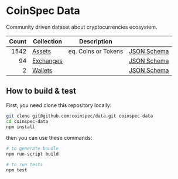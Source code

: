 # CoinSpec Data

Community driven dataset about cryptocurrencies ecosystem.

| Count | Collection | Description | |
| ---: | --- |  --- | --- |
| 1542 | [Assets](/assets) | eq. Coins or Tokens | [JSON Schema](https://github.com/coinspec/schema/blob/master/src/asset.yaml) |
| 94 | [Exchanges](/exchanges) |  | [JSON Schema](https://github.com/coinspec/schema/blob/master/src/exchange.yaml) |
| 2 | [Wallets](/wallets) |  | [JSON Schema](https://github.com/coinspec/schema/blob/master/src/wallet.yaml) |

## How to build & test

First, you need clone this repository locally:
```bash
git clone git@github.com:coinspec/data.git coinspec-data
cd coinspec-data
npm install
```

then you can use these commands:
```bash
# to generate bundle
npm run-script build

# to run tests
npm test 
```
